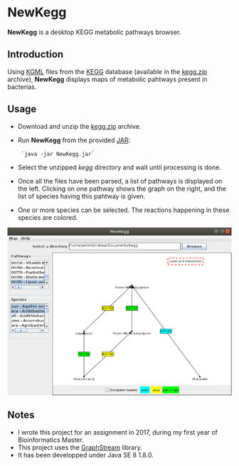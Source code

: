 # NewKegg
**NewKegg** is a desktop KEGG metabolic pathways browser.

## Introduction

Using [KGML](https://www.kegg.jp/kegg/xml/) files from the [KEGG](https://www.genome.jp/kegg/) database 
(available in the [kegg.zip](https://github.com/SeverineLiegeois/NewKegg/blob/master/kegg.zip) archive), **NewKegg** displays maps of metabolic pahtways present in bacterias.

## Usage

* Download and unzip the [kegg.zip](https://github.com/SeverineLiegeois/NewKegg/blob/master/kegg.zip) archive.
* Run **NewKegg** from the provided [JAR](https://github.com/SeverineLiegeois/NewKegg/blob/master/NewKegg.jar):

	   `java -jar NewKegg.jar`
	
* Select the unzipped *kegg* directory and wait until processing is done.
* Once all the files have been parsed, a list of pathways is displayed on the left. Clicking on one pathway shows the graph on the right, and the list of species having this pahtway is given.
* One or more species can be selected. The reactions happening in these species are colored.

![Screenshot](/screenshot.png)
	
## Notes

* I wrote this project for an assignment in 2017, during my first year of Bioinformatics Master.
* This project uses the [GraphStream](http://graphstream-project.org/) library.
* It has been developped under Java SE 8 1.8.0.
